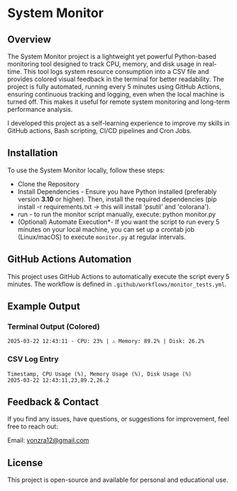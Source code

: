 # System Monitor

## Overview
The System Monitor project is a lightweight yet powerful Python-based monitoring tool designed to track CPU, memory, and disk usage in real-time. This tool logs system resource consumption into a CSV file and provides colored visual feedback in the terminal for better readability.
The project is fully automated, running every 5 minutes using GitHub Actions, ensuring continuous tracking and logging, even when the local machine is turned off. This makes it useful for remote system monitoring and long-term performance analysis.

I developed this project as a self-learning experience to improve my skills in GitHub actions, Bash scripting, CI/CD pipelines and Cron Jobs.


## Installation
To use the System Monitor locally, follow these steps:

- Clone the Repository
- Install Dependencies - Ensure you have Python installed (preferably version **3.10** or higher). Then, install the required dependencies (pip install -r requirements.txt -> this will install 'psutil' and 'colorana').
- run - to run the monitor script manually, execute: python monitor.py
- (Optional) Automate Execution*- If you want the script to run every 5 minutes on your local machine, you can set up a crontab job (Linux/macOS) to execute `monitor.py` at regular intervals.

## GitHub Actions Automation
This project uses GitHub Actions to automatically execute the script every 5 minutes. The workflow is defined in `.github/workflows/monitor_tests.yml`.

## Example Output
### Terminal Output (Colored)
```
2025-03-22 12:43:11 - CPU: 23% | ⚠️ Memory: 89.2% | Disk: 26.2%
```

### CSV Log Entry
```
Timestamp, CPU Usage (%), Memory Usage (%), Disk Usage (%)
2025-03-22 12:43:11,23,89.2,26.2
```

## Feedback & Contact

If you find any issues, have questions, or suggestions for improvement, feel free to reach out:

Email: yonzra12@gmail.com


## License
This project is open-source and available for personal and educational use.



 



